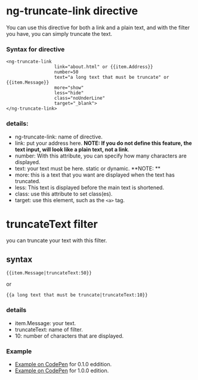 # ng-truncate-link directive 
You can use this directive for both a link and a plain text, and with the filter you have, you can simply truncate the text.

### Syntax for directive
``` 
<ng-truncate-link  
                  link="about.html" or {{item.Address}} 
                  number=50  
                  text="a long text that must be truncate" or {{item.Message}} 
                  more="show"  
                  less="hide"  
                  class="noUnderLine" 
                  target="_blank"> 
</ng-truncate-link> 
``` 
### details: 
- ng-truncate-link: name of directive. 
- link: put your address here. **NOTE: If you do not define this feature, the text input, will look like a plain text, not a link**. 
- number: With this attribute, you can specify how many characters are displayed. 
- text: your text must be here. static or dynamic. **NOTE: **
- more: this is a text that you want are displayed when the text has truncated. 
- less: This text is displayed before the main text is shortened. 
- class: use this attribute to set class(es). 
- target: use this element, such as the `<a>` tag. 
 
# truncateText filter 
you can truncate your text with this filter. 
## syntax 
``` 
{{item.Message|truncateText:50}} 
``` 
 or  
 ``` 
 {{a long text that must be truncate|truncateText:10}} 
 ``` 
### details 
- item.Message: your text. 
- truncateText: name of filter. 
- 10: number of characters that are displayed. 
 
### Example 
- [Example on CodePen](https://codepen.io/fardin_esmi/project/full/ANqrzY/) for 0.1.0 eddition.
- [Example on CodePen](https://codepen.io/fardin_esmi/full/wpQmxQ/) for 1.0.0 edition.

 
